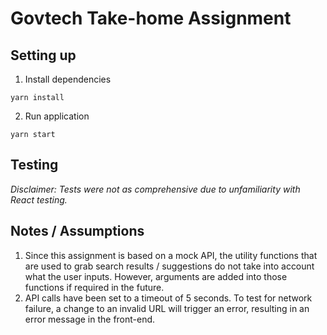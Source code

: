 # Govtech Take-home Assignment

## Setting up
1. Install dependencies
```
yarn install
```
2. Run application
```
yarn start
```

## Testing
*Disclaimer: Tests were not as comprehensive due to unfamiliarity with React testing.*

## Notes / Assumptions
1. Since this assignment is based on a mock API, the utility functions that are used to grab search results / suggestions do not take into account what the user inputs. However, arguments are added into those functions if required in the future.
2. API calls have been set to a timeout of 5 seconds. To test for network failure, a change to an invalid URL will trigger an error, resulting in an error message in the front-end.